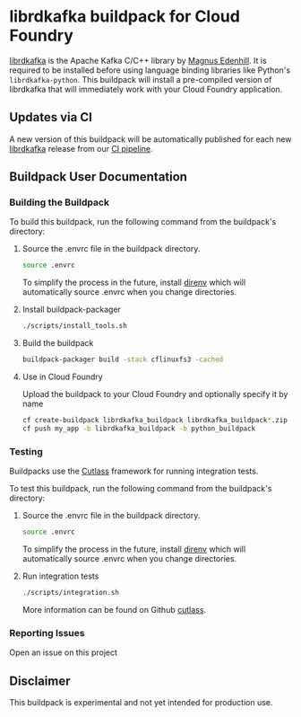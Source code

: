# librdkafka buildpack for Cloud Foundry

[librdkafka](https://github.com/edenhill/librdkafka) is the Apache Kafka C/C++ library by [Magnus Edenhill](http://www.edenhill.se/). It is required to be installed before using language binding libraries like Python's `librdkafka-python`. This buildpack will install a pre-compiled version of librdkafka that will immediately work with your Cloud Foundry application.

## Updates via CI

A new version of this buildpack will be automatically published for each new [librdkafka](https://github.com/edenhill/librdkafka) release from our [CI pipeline](https://ci2.starkandwayne.com/teams/cfcommunity/pipelines/librdkafka-buildpack).


## Buildpack User Documentation

### Building the Buildpack

To build this buildpack, run the following command from the buildpack's directory:

1. Source the .envrc file in the buildpack directory.

    ```bash
    source .envrc
    ```

    To simplify the process in the future, install [direnv](https://direnv.net/) which will automatically source .envrc when you change directories.

1. Install buildpack-packager

    ```bash
    ./scripts/install_tools.sh
    ```

1. Build the buildpack

    ```bash
    buildpack-packager build -stack cflinuxfs3 -cached
    ```

1. Use in Cloud Foundry

    Upload the buildpack to your Cloud Foundry and optionally specify it by name

    ```bash
    cf create-buildpack librdkafka_buildpack librdkafka_buildpack*.zip 100
    cf push my_app -b librdkafka_buildpack -b python_buildpack
    ```

### Testing

Buildpacks use the [Cutlass](https://github.com/cloudfoundry/libbuildpack/cutlass) framework for running integration tests.

To test this buildpack, run the following command from the buildpack's directory:

1. Source the .envrc file in the buildpack directory.

    ```bash
    source .envrc
    ```

    To simplify the process in the future, install [direnv](https://direnv.net/) which will automatically source .envrc when you change directories.

1. Run integration tests

    ```bash
    ./scripts/integration.sh
    ```

    More information can be found on Github [cutlass](https://github.com/cloudfoundry/libbuildpack/cutlass).

### Reporting Issues

Open an issue on this project

## Disclaimer

This buildpack is experimental and not yet intended for production use.
